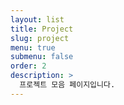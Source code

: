 ```yaml
---
layout: list
title: Project
slug: project
menu: true
submenu: false
order: 2
description: >
  프로젝트 모음 페이지입니다.
---
```

